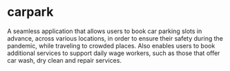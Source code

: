 # carpark
A seamless application that allows users to book car parking slots in advance, across various locations, in order to ensure their safety during the pandemic, while traveling to crowded places. Also enables users to book additional services to support daily wage workers, such as those that offer car wash, dry clean and repair services.

